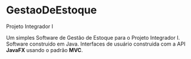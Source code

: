 # GestaoDeEstoque
Projeto Integrador I

Um simples Software de Gestão de Estoque para o Projeto Integrador I.
Software construido em Java. Interfaces de usuário construida com a API **JavaFX** usando o padrão **MVC**.
